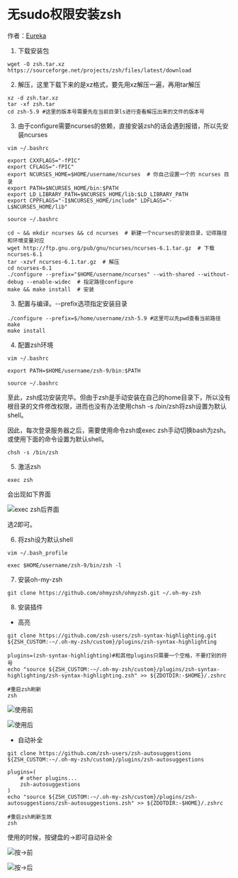 # 无sudo权限安装zsh

作者：[Eureka](https://github.com/Eureka-Maggie)

1. 下载安装包
```
wget -O zsh.tar.xz https://sourceforge.net/projects/zsh/files/latest/download
```
2. 解压，这里下载下来的是xz格式，要先用xz解压一遍，再用tar解压
```
xz -d zsh.tar.xz
tar -xf zsh.tar 
cd zsh-5.9 #这里的版本号需要先在当前目录ls进行查看解压出来的文件的版本号
```
3. 由于configure需要ncurses的依赖，直接安装zsh的话会遇到报错，所以先安装ncurses
```
vim ~/.bashrc
```
```
export CXXFLAGS="-fPIC"
export CFLAGS="-fPIC"
export NCURSES_HOME=$HOME/username/ncurses  # 你自己设置一个的 ncurses 目录
export PATH=$NCURSES_HOME/bin:$PATH
export LD_LIBRARY_PATH=$NCURSES_HOME/lib:$LD_LIBRARY_PATH
export CPPFLAGS="-I$NCURSES_HOME/include" LDFLAGS="-L$NCURSES_HOME/lib"
```
```
source ~/.bashrc
```
```
cd ~ && mkdir ncurses && cd ncurses  # 新建一个ncurses的安装目录，记得路径和环境变量对应
wget http://ftp.gnu.org/pub/gnu/ncurses/ncurses-6.1.tar.gz  # 下载ncurses-6.1
tar -xzvf ncurses-6.1.tar.gz  # 解压
cd ncurses-6.1
./configure --prefix="$HOME/username/ncurses" --with-shared --without-debug --enable-widec  # 指定路径configure
make && make install  # 安装
```

3. 配置与编译。--prefix选项指定安装目录
```
./configure --prefix=$/home/username/zsh-5.9 #这里可以先pwd查看当前路径
make
make install
```
4. 配置zsh环境
```
vim ~/.bashrc
```
```
export PATH=$HOME/username/zsh-9/bin:$PATH
```
```
source ~/.bashrc
```
至此，zsh成功安装完毕。但由于zsh是手动安装在自己的home目录下，所以没有根目录的文件修改权限，进而也没有办法使用chsh -s /bin/zsh将zsh设置为默认shell。

因此，每次登录服务器之后，需要使用命令zsh或exec zsh手动切换bash为zsh。或使用下面的命令设置为默认shell。
```
chsh -s /bin/zsh
```

5. 激活zsh
```
exec zsh
```
会出现如下界面

![exec zsh后界面](https://files.mdnice.com/user/52415/60f55d5e-e774-458a-80ff-852275a2bda3.png)

选2即可。

6. 将zsh设为默认shell
```
vim ~/.bash_profile
```
```
exec $HOME/username/zsh-9/bin/zsh -l
```
7. 安装oh-my-zsh
```
git clone https://github.com/ohmyzsh/ohmyzsh.git ~/.oh-my-zsh 
```
8. 安装插件
- 高亮
```
git clone https://github.com/zsh-users/zsh-syntax-highlighting.git ${ZSH_CUSTOM:-~/.oh-my-zsh/custom}/plugins/zsh-syntax-highlighting
```
```
plugins=(zsh-syntax-highlighting)#和其他plugins只需要一个空格，不要打别的符号
echo "source ${ZSH_CUSTOM:-~/.oh-my-zsh/custom}/plugins/zsh-syntax-highlighting/zsh-syntax-highlighting.zsh" >> ${ZDOTDIR:-$HOME}/.zshrc
```
```
#重启zsh刷新
zsh
```

![使用前](https://files.mdnice.com/user/52415/8e1497ef-bcf2-494e-b85e-e1db13d2c4d2.png)


![使用后](https://files.mdnice.com/user/52415/5f97caeb-44ff-4e7d-95c8-7d577b8ad911.png)

- 自动补全
```
git clone https://github.com/zsh-users/zsh-autosuggestions ${ZSH_CUSTOM:-~/.oh-my-zsh/custom}/plugins/zsh-autosuggestions
```
```
plugins=( 
    # other plugins...
    zsh-autosuggestions
)
echo "source ${ZSH_CUSTOM:-~/.oh-my-zsh/custom}/plugins/zsh-autosuggestions/zsh-autosuggestions.zsh" >> ${ZDOTDIR:-$HOME}/.zshrc
```
```
#重启zsh刷新生效
zsh
```
使用的时候，按键盘的→即可自动补全

![按→前](https://files.mdnice.com/user/52415/2217c6dc-fd30-4807-aee9-cfebb80cb7ac.png)

![按→后](https://files.mdnice.com/user/52415/5f97caeb-44ff-4e7d-95c8-7d577b8ad911.png)
